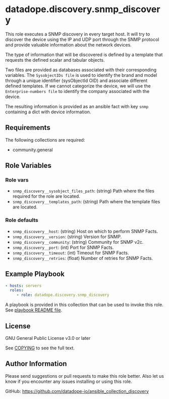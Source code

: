 # datadope.discovery.snmp_discovery

This role executes a SNMP discovery in every target host. It will try to discover the device using the IP and UDP port through 
the SNMP protocol and provide valuable information about the network devices.

The type of information that will be discovered is defined by a template that requests the defined scalar and tabular objects.

Two files are provided as databases associated with their corresponding variables. The `SysobjectIDs file` is used to identify 
the brand and model through a unique identifier (sysObjectId OID) and associate different defined templates. If we cannot categorize 
the device, we will use the `Enterprise-numbers file` to identify the company associated with the device.

The resulting information is provided as an ansible fact with key `snmp` containing a dict with device information.

## Requirements

The following collections are required:
- community.general

## Role Variables

###  Role vars
* `snmp_discovery__sysobject_files_path`: (string) Path where the files required for the role are located.
* `snmp_discovery__templates_path`: (string) Path where the template files are located.

### Role defaults
* `snmp_discovery__host`: (string) Host on which to perform SNMP Facts.
* `snmp_discovery__version`: (string) Version for SNMP.
* `snmp_discovery__community`: (string) Community for SNMP v2c.
* `snmp_discovery__port`: (int) Port for SNMP Facts.
* `snmp_discovery__timeout`: (int) Timeout for SNMP Facts.
* `snmp_discovery__retries`: (float) Number of retries for SNMP Facts.


## Example Playbook

```yaml
- hosts: servers
  roles:
     - role: datadope.discovery.snmp_discovery
```

A playbook is provided in this collection that can be used to invoke this role. 
See [playbook README file](../../playbooks/README.md).

## License

GNU General Public License v3.0 or later

See [COPYING](../../COPYING) to see the full text.

## Author Information

Please send suggestions or pull requests to make this role better. 
Also let us know if you encounter any issues installing or using this role.

GitHub: https://github.com/datadope-io/ansible_collection_discovery
